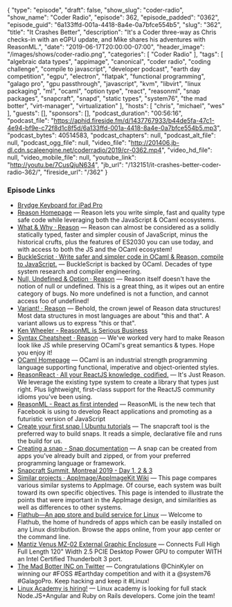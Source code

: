 {
  "type": "episode",
  "draft": false,
  "show_slug": "coder-radio",
  "show_name": "Coder Radio",
  "episode": 362,
  "episode_padded": "0362",
  "episode_guid": "6a133ffd-001a-4418-8a4e-0a7bfce554b5",
  "slug": "362",
  "title": "It Crashes Better",
  "description": "It's a Coder three-way as Chris checks-in with an eGPU update, and Mike shares his adventures with ReasonML.",
  "date": "2019-06-17T20:00:00-07:00",
  "header_image": "/images/shows/coder-radio.png",
  "categories": [
    "Coder Radio"
  ],
  "tags": [
    "algebraic data types",
    "appimage",
    "canonical",
    "coder radio",
    "coding challenge",
    "compile to javascript",
    "developer podcast",
    "earth day competition",
    "egpu",
    "electron",
    "flatpak",
    "functional programming",
    "galago pro",
    "gpu passthrough",
    "javascript",
    "kvm",
    "libvirt",
    "linux packaging",
    "ml",
    "ocaml",
    "option type",
    "react",
    "reasonml",
    "snap packages",
    "snapcraft",
    "snapd",
    "static types",
    "system76",
    "the mad botter",
    "virt-manager",
    "virtualization"
  ],
  "hosts": [
    "chris",
    "michael",
    "wes"
  ],
  "guests": [],
  "sponsors": [],
  "podcast_duration": "00:56:16",
  "podcast_file": "https://aphid.fireside.fm/d/1437767933/b44de5fa-47c1-4e94-bf9e-c72f8d1c8f5d/6a133ffd-001a-4418-8a4e-0a7bfce554b5.mp3",
  "podcast_bytes": 40514583,
  "podcast_chapters": null,
  "podcast_alt_file": null,
  "podcast_ogg_file": null,
  "video_file": "http://201406.jb-dl.cdn.scaleengine.net/coderradio/2019/cr-0362.mp4",
  "video_hd_file": null,
  "video_mobile_file": null,
  "youtube_link": "http://youtu.be/7CusQjuN634",
  "jb_url": "/132151/it-crashes-better-coder-radio-362/",
  "fireside_url": "/362"
}


### Episode Links

  * [Brydge Keyboard for iPad Pro](https://www.brydge.com/products/brydge-for-ipad-pro-2018 "Brydge Keyboard for iPad Pro")
  * [Reason Homepage](https://reasonml.github.io/en/ "Reason Homepage") — Reason lets you write simple, fast and quality type safe code while leveraging both the JavaScript & OCaml ecosystems. 
  * [What & Why · Reason](https://reasonml.github.io/docs/en/what-and-why "What & Why · Reason") — Reason can almost be considered as a solidly statically typed, faster and simpler cousin of JavaScript, minus the historical crufts, plus the features of ES2030 you can use today, and with access to both the JS and the OCaml ecosystem! 
  * [BuckleScript · Write safer and simpler code in OCaml & Reason, compile to JavaScript.](https://bucklescript.github.io/ "BuckleScript · Write safer and simpler code in OCaml & Reason, compile to JavaScript.") — BuckleScript is backed by OCaml. Decades of type system research and compiler engineering. 
  * [Null, Undefined & Option · Reason](https://reasonml.github.io/docs/en/null-undefined-option "Null, Undefined & Option · Reason") — Reason itself doesn't have the notion of null or undefined. This is a great thing, as it wipes out an entire category of bugs. No more undefined is not a function, and cannot access foo of undefined! 
  * [Variant! · Reason](https://reasonml.github.io/docs/en/variant "Variant! · Reason") — Behold, the crown jewel of Reason data structures! Most data structures in most languages are about "this and that". A variant allows us to express "this or that".
  * [Ken Wheeler - ReasonML is Serious Business](https://www.youtube.com/watch?v=lzEweA7RPi0&feature=youtu.be "Ken Wheeler - ReasonML is Serious Business")
  * [Syntax Cheatsheet · Reason](https://reasonml.github.io/docs/en/syntax-cheatsheet "Syntax Cheatsheet · Reason") — We've worked very hard to make Reason look like JS while preserving OCaml's great semantics & types. Hope you enjoy it! 
  * [OCaml Homepage](http://ocaml.org/ "OCaml Homepage") — OCaml is an industrial strength programming language supporting functional, imperative and object-oriented styles.
  * [ReasonReact · All your ReactJS knowledge, codified.](https://reasonml.github.io/reason-react/ "ReasonReact · All your ReactJS knowledge, codified.") — It's Just Reason. We leverage the existing type system to create a library that types just right. Plus lightweight, first-class support for the ReactJS community idioms you've been using.
  * [ReasonML - React as first intended](https://www.imaginarycloud.com/blog/reasonml-react-as-first-intended/ "ReasonML - React as first intended") — ReasonML is the new tech that Facebook is using to develop React applications and promoting as a futuristic version of JavaScript 
  * [Create your first snap | Ubuntu tutorials](https://tutorials.ubuntu.com/tutorial/create-your-first-snap#0 "Create your first snap | Ubuntu tutorials") — The snapcraft tool is the preferred way to build snaps. It reads a simple, declarative file and runs the build for us.
  * [Creating a snap - Snap documentation](https://docs.snapcraft.io/creating-a-snap "Creating a snap - Snap documentation") — A snap can be created from apps you’ve already built and zipped, or from your preferred programming language or framework. 
  * [Snapcraft Summit, Montreal 2019 - Day 1, 2 & 3](https://forum.snapcraft.io/t/snapcraft-summit-montreal-2019-day-1-2-3/11763 "Snapcraft Summit, Montreal 2019 - Day 1, 2 & 3")
  * [Similar projects · AppImage/AppImageKit Wiki](https://github.com/AppImage/AppImageKit/wiki/Similar-projects "Similar projects · AppImage/AppImageKit Wiki") — This page compares various similar systems to AppImage. Of course, each system was built toward its own specific objectives. This page is intended to illustrate the points that were important in the AppImage design, and similarities as well as differences to other systems. 
  * [Flathub—An app store and build service for Linux](https://flathub.org/home "Flathub—An app store and build service for Linux") — Welcome to Flathub, the home of hundreds of apps which can be easily installed on any Linux distribution. Browse the apps online, from your app center or the command line.
  * [Mantiz Venus MZ-02 External Graphic Enclosure](https://www.amazon.com/Mantiz-Thunderbolt-Certified-External-interface/dp/B0745H6GTX "Mantiz Venus MZ-02 External Graphic Enclosure") — Connects Full High Full Length 120" Width 2.5 PCIE Desktop Power GPU to computer WITH an Intel Certified Thunderbolt 3 port.
  * [The Mad Botter INC on Twitter](https://twitter.com/TheMadBotterINC/status/1139900287886475264 "The Mad Botter INC on Twitter") — Congratulations @ChinKyler on winning our #FOSS #Earthday competition and with it a @system76 #GalagoPro. Keep hacking and keep it #Linux! 
  * [Linux Academy is hiring!](https://jobs.lever.co/linuxacademy/?department=Engineering&team=General "Linux Academy is hiring!") — Linux academy is looking for full stack Node.JS+Angular and Ruby on Rails developers. Come join the team!


